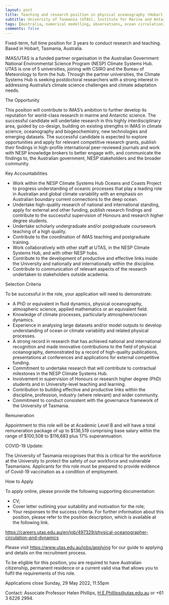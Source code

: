 ```yaml
---
layout: post
title: Teaching and research position in physical oceanography (Hobart, Australia)
subtitle: University of Tasmania (UTAS), Institute for Marine and Antarctic Studies (IMAS)
tags: [Australia, numerical modelling, observations, ocean circulation]
comments: false
---
```

Fixed-term, full time position for 3 years to conduct research and teaching. Based in Hobart, Tasmania, Australia.

IMAS/UTAS is a funded partner organisation in the Australian Government National Environmental Science Program (NESP) Climate Systems Hub. UTAS is one of 5 universities, joining with CSIRO and the Bureau of Meteorology to form the hub. Through the partner universities, the Climate Systems Hub is seeking postdoctoral researchers with a strong interest in addressing Australia’s climate science challenges and climate adaptation needs.

The Opportunity

This position will contribute to IMAS’s ambition to further develop its reputation for world-class research in marine and Antarctic science. The successful candidate will undertake research in this highly interdisciplinary area, guided by co-design, building on existing strengths in IMAS in climate science, oceanography and biogeochemistry, new technologies and emerging datasets. The successful candidate is expected to explore opportunities and apply for relevant competitive research grants, publish their findings in high-profile international peer-reviewed journals and work with NESP knowledge brokers to better engage with, and communicate the findings to, the Australian government, NESP stakeholders and the broader community.

Key Accountabilities

-  Work within the NESP Climate Systems Hub Oceans and Coasts Project to progress understanding of oceanic processes that play a leading role in Australian and global climate variability with an emphasis on Australian boundary current connections to the deep ocean.
- Undertake high-quality research of national and international standing, apply for external and other funding, publish research findings and contribute to the successful supervision of Honours and research higher degree students.
- Undertake scholarly undergraduate and/or postgraduate coursework teaching of a high quality.
- Contribute to the coordination of IMAS teaching and postgraduate training.
- Work collaboratively with other staff at UTAS, in the NESP Climate Systems Hub, and with other NESP hubs.
- Contribute to the development of productive and effective links inside the University and nationally and internationally within the discipline.
- Contribute to communication of relevant aspects of the research undertaken to stakeholders outside academia.

Selection Criteria

To be successful in the role, your application will need to demonstrate:
- A PhD or equivalent in fluid dynamics, physical oceanography, atmospheric science, applied mathematics or an equivalent field.
- Knowledge of climate processes, particularly atmosphere/ocean dynamics.
- Experience in analysing large datasets and/or model outputs to develop understanding of ocean or climate variability and related physical processes.
- A strong record in research that has achieved national and international recognition and made innovative contributions to the field of physical oceanography, demonstrated by a record of high-quality publications, presentations at conferences and applications for external competitive funding.
- Commitment to undertake research that will contribute to contractual milestones in the NESP Climate Systems Hub.
- Involvement in supervision of Honours or research higher degree (PhD) students and in University-level teaching and learning.
- Contribution to building effective and productive links within the discipline, profession, industry (where relevant) and wider community.
- Commitment to conduct consistent with the governance framework of the University of Tasmania.

Remuneration

Appointment to this role will be at Academic Level B and will have a total remuneration package of up to $136,519 comprising base salary within the range of $100,508 to $116,683 plus 17% superannuation.

COVID-19 Update:

The University of Tasmania recognises that this is critical for the workforce at the University to protect the safety of our workforce and vulnerable Tasmanians. Applicants for this role must be prepared to provide evidence of Covid-19 vaccination as a condition of employment.

How to Apply

To apply online, please provide the following supporting documentation:
- CV;
- Cover letter outlining your suitability and motivation for the role;
- Your responses to the success criteria.
For further information about this position, please refer to the position description, which is available at the following link.

https://careers.utas.edu.au/en/job/497329/physical-oceanographer-circulation-and-dynamics

Please visit https://www.utas.edu.au/jobs/applying for our guide to applying and details on the recruitment process.

To be eligible for this position, you are required to have Australian citizenship, permanent residence or a current valid visa that allows you to fulfil the requirements of this role.

Applications close Sunday, 29 May 2022, 11.55pm

Contact: Associate Professor Helen Phillips, H.E.Phillips@utas.edu.au or +61 3 6226 2994.
